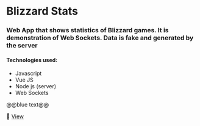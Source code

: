 # Blizzard Stats

### Web App that shows statistics of Blizzard games. It is demonstration of Web Sockets. Data is fake and generated by the server

#### Technologies used:
* Javascript
* Vue JS
* Node js (server)
* Web Sockets

@@blue text@@

🔗 [View](http://blizzard-stats.ml/)
